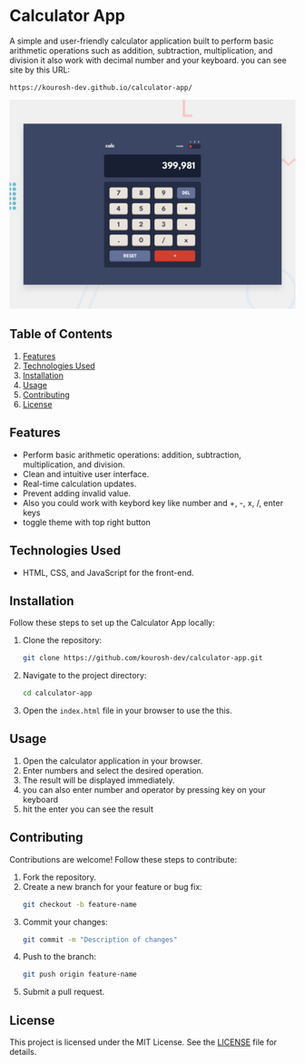 # Calculator App

A simple and user-friendly calculator application built to perform basic arithmetic operations such as addition, subtraction, multiplication, and division it also work with decimal number and your keyboard.
you can see site by this URL:
```
https://kourosh-dev.github.io/calculator-app/
```


![calculator](design/desktop-preview.jpg)

## Table of Contents
1. [Features](#features)
2. [Technologies Used](#technologies-used)
3. [Installation](#installation)
4. [Usage](#usage)
5. [Contributing](#contributing)
6. [License](#license)

## Features
- Perform basic arithmetic operations: addition, subtraction, multiplication, and division.
- Clean and intuitive user interface.
- Real-time calculation updates.
- Prevent adding invalid value.
- Also you could work with keybord key like number and +, -, x, /, enter keys
- toggle theme with top right button

## Technologies Used
- HTML, CSS, and JavaScript for the front-end.

## Installation
Follow these steps to set up the Calculator App locally:

1. Clone the repository:
   ```bash
   git clone https://github.com/kourosh-dev/calculator-app.git
   ```

2. Navigate to the project directory:
   ```bash
   cd calculator-app
   ```

3. Open the `index.html` file in your browser to use the this.

## Usage
1. Open the calculator application in your browser.
2. Enter numbers and select the desired operation.
3. The result will be displayed immediately.
4. you can also enter number and operator by pressing key on your keyboard
5. hit the enter you can see the result

## Contributing
Contributions are welcome! Follow these steps to contribute:

1. Fork the repository.
2. Create a new branch for your feature or bug fix:
   ```bash
   git checkout -b feature-name
   ```
3. Commit your changes:
   ```bash
   git commit -m "Description of changes"
   ```
4. Push to the branch:
   ```bash
   git push origin feature-name
   ```
5. Submit a pull request.

## License
This project is licensed under the MIT License. See the [LICENSE](LICENSE) file for details.

